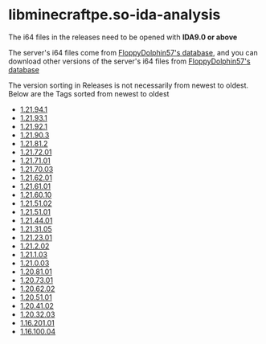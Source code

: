 # libminecraftpe.so-ida-analysis
The i64 files in the releases need to be opened with **IDA9.0 or above**  

The server's i64 files come from [FloppyDolphin57's database](https://www.mediafire.com/folder/ammda8wfvbw9x/), and you can download other versions of the server's i64 files from [FloppyDolphin57's database](https://www.mediafire.com/folder/ammda8wfvbw9x/)

The version sorting in Releases is not necessarily from newest to oldest. Below are the Tags sorted from newest to oldest

- [1.21.94.1](https://github.com/1503Dev/libminecraftpe.so-ida-analysis/releases/tag/1.21.94.1)
- [1.21.93.1](https://github.com/1503Dev/libminecraftpe.so-ida-analysis/releases/tag/1.21.93.1)
- [1.21.92.1](https://github.com/1503Dev/libminecraftpe.so-ida-analysis/releases/tag/1.21.92.1)
- [1.21.90.3](https://github.com/1503Dev/libminecraftpe.so-ida-analysis/releases/tag/1.21.90.3)
- [1.21.81.2](https://github.com/1503Dev/libminecraftpe.so-ida-analysis/releases/tag/1.21.81.2)
- [1.21.72.01](https://github.com/1503Dev/libminecraftpe.so-ida-analysis/releases/tag/1.21.72.01)
- [1.21.71.01](https://github.com/1503Dev/libminecraftpe.so-ida-analysis/releases/tag/1.21.71.01)
- [1.21.70.03](https://github.com/1503Dev/libminecraftpe.so-ida-analysis/releases/tag/1.21.70.03)
- [1.21.62.01](https://github.com/1503Dev/libminecraftpe.so-ida-analysis/releases/tag/1.21.62.01)
- [1.21.61.01](https://github.com/1503Dev/libminecraftpe.so-ida-analysis/releases/tag/1.21.61.01)
- [1.21.60.10](https://github.com/1503Dev/libminecraftpe.so-ida-analysis/releases/tag/1.21.60.10)
- [1.21.51.02](https://github.com/1503Dev/libminecraftpe.so-ida-analysis/releases/tag/1.21.51.02)
- [1.21.51.01](https://github.com/1503Dev/libminecraftpe.so-ida-analysis/releases/tag/1.21.51.01)
- [1.21.44.01](https://github.com/1503Dev/libminecraftpe.so-ida-analysis/releases/tag/1.21.44.01)
- [1.21.31.05](https://github.com/1503Dev/libminecraftpe.so-ida-analysis/releases/tag/1.21.31.05)
- [1.21.23.01](https://github.com/1503Dev/libminecraftpe.so-ida-analysis/releases/tag/1.21.23.01)
- [1.21.2.02](https://github.com/1503Dev/libminecraftpe.so-ida-analysis/releases/tag/1.21.2.02)
- [1.21.1.03](https://github.com/1503Dev/libminecraftpe.so-ida-analysis/releases/tag/1.21.1.03)
- [1.21.0.03](https://github.com/1503Dev/libminecraftpe.so-ida-analysis/releases/tag/1.21.0.03)
- [1.20.81.01](https://github.com/1503Dev/libminecraftpe.so-ida-analysis/releases/tag/1.20.81.01)
- [1.20.73.01](https://github.com/1503Dev/libminecraftpe.so-ida-analysis/releases/tag/1.20.73.01)
- [1.20.62.02](https://github.com/1503Dev/libminecraftpe.so-ida-analysis/releases/tag/1.20.62.02)
- [1.20.51.01](https://github.com/1503Dev/libminecraftpe.so-ida-analysis/releases/tag/1.20.51.01)
- [1.20.41.02](https://github.com/1503Dev/libminecraftpe.so-ida-analysis/releases/tag/1.20.41.02)
- [1.20.32.03](https://github.com/1503Dev/libminecraftpe.so-ida-analysis/releases/tag/1.20.32.03)
- [1.16.201.01](https://github.com/1503Dev/libminecraftpe.so-ida-analysis/releases/tag/1.16.201.01)
- [1.16.100.04](https://github.com/1503Dev/libminecraftpe.so-ida-analysis/releases/tag/1.16.100.04)
